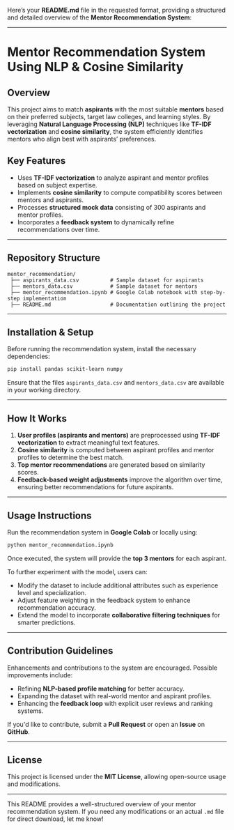 Here’s your **README.md** file in the requested format, providing a structured and detailed overview of the **Mentor Recommendation System**:

---

# Mentor Recommendation System Using NLP & Cosine Similarity

## Overview
This project aims to match **aspirants** with the most suitable **mentors** based on their preferred subjects, target law colleges, and learning styles. By leveraging **Natural Language Processing (NLP)** techniques like **TF-IDF vectorization** and **cosine similarity**, the system efficiently identifies mentors who align best with aspirants’ preferences.

## Key Features
- Uses **TF-IDF vectorization** to analyze aspirant and mentor profiles based on subject expertise.
- Implements **cosine similarity** to compute compatibility scores between mentors and aspirants.
- Processes **structured mock data** consisting of 300 aspirants and mentor profiles.
- Incorporates a **feedback system** to dynamically refine recommendations over time.

---

## Repository Structure
```
mentor_recommendation/
 ├── aspirants_data.csv          # Sample dataset for aspirants
 ├── mentors_data.csv            # Sample dataset for mentors
 ├── mentor_recommendation.ipynb # Google Colab notebook with step-by-step implementation
 ├── README.md                   # Documentation outlining the project
```

---

## Installation & Setup

Before running the recommendation system, install the necessary dependencies:

```bash
pip install pandas scikit-learn numpy
```

Ensure that the files `aspirants_data.csv` and `mentors_data.csv` are available in your working directory.

---

## How It Works
1. **User profiles (aspirants and mentors)** are preprocessed using **TF-IDF vectorization** to extract meaningful text features.
2. **Cosine similarity** is computed between aspirant profiles and mentor profiles to determine the best match.
3. **Top mentor recommendations** are generated based on similarity scores.
4. **Feedback-based weight adjustments** improve the algorithm over time, ensuring better recommendations for future aspirants.

---

## Usage Instructions

Run the recommendation system in **Google Colab** or locally using:

```python
python mentor_recommendation.ipynb
```

Once executed, the system will provide the **top 3 mentors** for each aspirant.

To further experiment with the model, users can:
- Modify the dataset to include additional attributes such as experience level and specialization.
- Adjust feature weighting in the feedback system to enhance recommendation accuracy.
- Extend the model to incorporate **collaborative filtering techniques** for smarter predictions.

---

## Contribution Guidelines
Enhancements and contributions to the system are encouraged. Possible improvements include:
- Refining **NLP-based profile matching** for better accuracy.
- Expanding the dataset with real-world mentor and aspirant profiles.
- Enhancing the **feedback loop** with explicit user reviews and ranking systems.

If you'd like to contribute, submit a **Pull Request** or open an **Issue** on **GitHub**.

---

## License
This project is licensed under the **MIT License**, allowing open-source usage and modifications.

---

This README provides a well-structured overview of your mentor recommendation system. If you need any modifications or an actual `.md` file for direct download, let me know!
